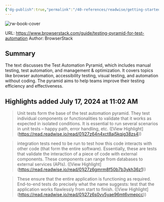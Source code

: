 ```yaml
---
{"dg-publish":true,"permalink":"/40-references/readwise/getting-started-with-the-test-automation-pyramid-browser-stack/","tags":["rw/articles"]}
---
```


![rw-book-cover](https://browserstack.wpenginepowered.com/wp-content/uploads/2022/10/How-to-jumpstart-a-Test-Automation-Pyramid.png)
  
URL: https://www.browserstack.com/guide/testing-pyramid-for-test-automation
Author: BrowserStack

## Summary

The text discusses the Test Automation Pyramid, which includes manual testing, test automation, and management & optimization. It covers topics like browser automation, accessibility testing, visual testing, and automation without coding. The pyramid aims to help teams improve their testing efficiency and effectiveness.

## Highlights added July 17, 2024 at 11:02 AM
>Unit tests form the base of the test automation pyramid. They test individual components or functionalities to validate that it works as expected in isolated conditions. It is essential to run several scenarios in unit tests – happy path, error handling, etc. ([View Highlight] (https://read.readwise.io/read/01j27z64n4xct8aj5kqjg38zs4))


>integration tests need to be run to test how this code interacts with other code (that form the entire software). Essentially, these are tests that validate the interaction of a piece of code with external components. These components can range from databases to external services (APIs). ([View Highlight] (https://read.readwise.io/read/01j27z6gmrm8f50b7b3ykh36z1))


>These ensure that the entire application is functioning as required. End-to-end tests do precisely what the name suggests: test that the application works flawlessly from start to finish. ([View Highlight] (https://read.readwise.io/read/01j27z6s0vv5yae96mt6vmepcc))



